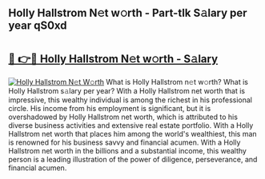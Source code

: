 ## Holly Hallstrom N𝚎t w𝚘rth - Part-tIk S𝚊lary per year qS0xd

# <h2><a href="http://gc1iiz.nevu.top/?p=Holly+Hallstrom">🔗 👉🔴 Holly Hallstrom N𝚎t w𝚘rth - S𝚊lary</a></h2>

[![Holly Hallstrom N𝚎t W𝚘rth](https://i.imgur.com/Oavwk0R.jpeg)](http://gc1iiz.nevu.top/?p=Holly+Hallstrom)
What is Holly Hallstrom n𝚎t w𝚘rth? What is Holly Hallstrom s𝚊lary per year?
With a Holly Hallstrom net worth that is impressive, this wealthy individual is among the richest in his professional circle. His income from his employment is significant, but it is overshadowed by Holly Hallstrom net worth, which is attributed to his diverse business activities and extensive real estate portfolio. With a Holly Hallstrom net worth that places him among the world's wealthiest, this man is renowned for his business savvy and financial acumen. With a Holly Hallstrom net worth in the billions and a substantial income, this wealthy person is a leading illustration of the power of diligence, perseverance, and financial acumen.
